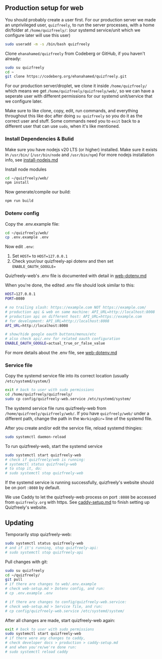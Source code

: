## Production setup for web

You should probably create a user first. For our production server we made an unprivileged user, `quizfreely`, to run the server processes, with a home dir/folder at `/home/quizfreely/`: (our systemd service/unit which we configure later will use this user)
```bash
sudo useradd -m -s /bin/bash quizfreely
```

Clone `ehanahamed/quizfreely` from Codeberg or GitHub, if you haven't already:
```sh
sudo su quizfreely
cd ~
git clone https://codeberg.org/ehanahamed/quizfreely.git
```

For our production server/droplet, we clone it inside `/home/quizfreely/` which means we get `/home/quizfreely/quizfreely/web/`, so we can have a seperate user with different permissions for our systemd unit/service that we configure later.

Make sure to like clone, copy, edit, run commands, and everything throughout this like doc after doing `su quizfreely` so you do it as the correct user and stuff. Some commands need you to `exit` back to a different user that can use `sudo`, when it's like mentioned.

### Install Dependencies & Bulid

Make sure you have nodejs v20 LTS (or higher) installed.
Make sure it exists in `/usr/bin/` (`/usr/bin/node` and `/usr/bin/npm`)
For more nodejs installation info, see [install-nodejs.md](./install-nodejs.md)

Install node modules
```sh
cd ~/quizfreely/web/
npm install
```

Now generate/compile our build:
```bash
npm run build
```

### Dotenv config

Copy the .env.example file:
```sh
cd ~/quizfreely/web/
cp .env.example .env
```

Now edit `.env`:
1. Set `HOST=` to `HOST=127.0.0.1`
2. Check your/our quizfreely-api dotenv and then set `ENABLE_OAUTH_GOOGLE=`

Quizfreely-web's .env file is documented with detail in [web-dotenv.md](../web/web-dotenv.md)

When you're done, the edited .env file should look similar to this:
```sh
HOST=127.0.0.1
PORT=8080

# no trailing slash: https://example.com NOT https://example.com/
# production api & web on same machine: API_URL=http://localhost:8008
# production api on different host: API_URL=https://example.com
# for development: API_URL=http://localhost:8008
API_URL=http://localhost:8008

# show/hide google oauth buttons/menus/etc
# also check api/.env for related oauth configuration
ENABLE_OAUTH_GOOGLE=actual_true_or_false_value
```

For more details about the .env file, see [web-dotenv.md](../web/web-dotenv.md)

### Service file

Copy the systemd service file into its correct location (usually `/etc/systemd/system/`)
```sh
exit # back to user with sudo permissions
cd /home/quizfreely/quizfreely/
sudo cp config/quizfreely-web.service /etc/systemd/system/
```

The systemd service file runs quizfreely-web from `/home/quizfreely/quizfreely/web/`. If you have `quizfreely/web/` under a different path, change the path in the `WorkingDir=` line of the systemd file.

After you create and/or edit the service file, reload systemd thingies:
```sh
sudo systemctl daemon-reload
```

To run quizfreely-web, start the systemd service
```sh
sudo systemctl start quizfreely-web
# check if quizfreely/web is running:
# systemctl status quizfreely-web
# to stop it, do:
# sudo systemctl stop quizfreely-web
```

If the systemd service is running successfully, quizfreely's website should be on port `:8080` by default.

We use Caddy to let the quizfreely-web process on port `:8080` be accessed from `quizfreely.org` with https. See [caddy-setup.md](./caddy-setup.md) to finish setting up Quizfreely's website.

## Updating

Temporarily stop quizfreely-web:
```sh
sudo systemctl status quizfreely-web
# and if it's running, stop quizfreely-api:
# sudo systemctl stop quizfreely-api
```

Pull changes with git:
```sh
sudo su quizfreely
cd ~/quizfreely/
git pull
# if there are changes to web/.env.example
# check web-setup.md > Dotenv config, and run:
# cp .env.example .env

# if there are changes to config/quizfreely-web.service:
# check web-setup.md > Service file, and run:
# cp config/quizfreely-web.service /etc/systemd/system/
```

After all changes are made, start quizfreely-web again:
```sh
exit # back to user with sudo permissions
sudo systemctl start quizfreely-web
# if there were any changes to caddy,
# check developer docs > production > caddy-setup.md
# and when you're/we're done run:
# sudo systemctl reload caddy
```
